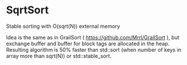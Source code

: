 SqrtSort
========

Stable sorting with O(sqrt(N)) external memory

Idea is the same as in GrailSort ( https://github.com/Mrrl/GrailSort ), but exchange buffer and buffer for block tags are allocated in the heap. Resulting algorithm is 50% faster than std::sort (when number of keys in array more than sqrt(N)) or std::stable_sort.  
